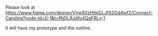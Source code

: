 Please look at https://www.figma.com/design/Vnw92zHlteDLJf92Od4wf2/Connect-Carolina?node-id=0-1&t=fNDLRJdfo4QqFRLy-1

It will have my prototype and the outline.
